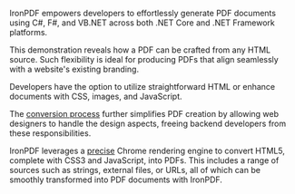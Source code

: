 IronPDF empowers developers to effortlessly generate PDF documents using C#, F#, and VB.NET across both .NET Core and .NET Framework platforms.

This demonstration reveals how a PDF can be crafted from any HTML source. Such flexibility is ideal for producing PDFs that align seamlessly with a website's existing branding.

Developers have the option to utilize straightforward HTML or enhance documents with CSS, images, and JavaScript.

The [conversion process](https://ironpdf.com/tutorials/html-to-pdf/) further simplifies PDF creation by allowing web designers to handle the design aspects, freeing backend developers from these responsibilities.

IronPDF leverages a [precise](https://ironpdf.com/how-to/pixel-perfect-html-to-pdf/) Chrome rendering engine to convert HTML5, complete with CSS3 and JavaScript, into PDFs. This includes a range of sources such as strings, external files, or URLs, all of which can be smoothly transformed into PDF documents with IronPDF.